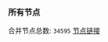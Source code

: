 ### 所有节点
合并节点总数: `34595`
[节点链接](https://github.com/qjlxg/586/raw/refs/heads/master/sub/sub_merge_base64.txt)


